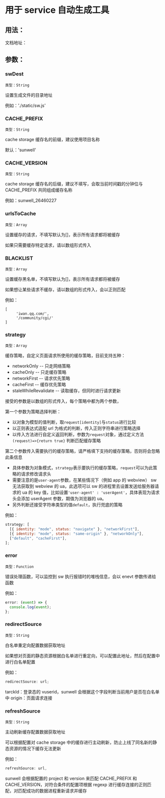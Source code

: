 # 用于 service 自动生成工具

## 用法：

文档地址：

## 参数：

### swDest

`类型：String `

设置生成文件的目录地址

例如：'./static/sw.js'

### CACHE_PREFIX

`类型：String `

cache storage 缓存名的前缀，建议使用项目名称

默认：'sunwell'

### CACHE_VERSION

`类型：String `

cache storage 缓存名的后缀，建议不填写，会取当前时间戳的分钟位与 CACHE_PREFIX 共同组成缓存名称

例如：sunwell_26460227

### urlsToCache

`类型：Array `

设置缓存的请求，不填写默认为[]，表示所有请求都将被缓存

如果只需要缓存特定请求，请以数组形式传入

### BLACKLIST

`类型：Array `

设置缓存黑名单，不填写默认为[]，表示所有请求都将被缓存

如果想让某些请求不缓存，请以数组的形式传入，会以正则匹配

例如：

```
[
     'iwan.qq.com/',
     '/community/cgi/'
]
```

### strategy

`类型：Array `

缓存策略，自定义页面请求所使用的缓存策略，目前支持五种：

- networkOnly -- 只走网络策略
- cacheOnly -- 只走缓存策略
- networkFirst -- 请求优先策略
- cacheFirst -- 缓存优先策略
- staleWhileRevalidate -- 读取缓存，但同时进行请求更新

接受的参数是以数组的形式传入，每个策略中都为两个参数，

第一个参数为策略选择判断：

- 以对象为模型的值判断，取`request[identity]`与`status`进行比较
- 以正则表达式适配 url 为格式的判断，传入正则字符串进行策略选择
- 以传入方法进行自定义返回判断，参数为`request`对象，通过定义方法 `(request)=>{return true}` 判断匹配缓存策略

第二个参数传入需要执行的缓存策略，请严格填下支持的缓存策略，否则将会忽略此条信息

- 具体参数为对象模式，`strategy`表示要执行的缓存策略，`request`可以为此策略的请求修改请求头
- 需要注意的是`user-agent`参数，在某些情况下（例如 app 的 webview） sw 无法获取到 webview 的 ua，此选项可以 sw 的进程里去设置发送给服务器请求的 ua 的 key 值，比如设置`'user-agent' : 'userAgent'`，具体表现为请求头会添加 userAgent 参数，期值为浏览器的 ua。
- 另外判断还接受字符串类型的值`default`，执行兜底的策略

例如：

```javascript
strategy: [
  [{ identity: "mode", status: "navigate" }, "networkFirst"],
  [{ identity: "mode", status: "same-origin" }, "networkOnly"],
  ["default", "cacheFirst"],
];
```

### error

`类型：Function `

错误处理函数，可以监控到 sw 执行报错时的堆栈信息，会以 enevt 参数传递给函数

例如：

```javascript
error: (event) => {
  console.log(event);
};
```

### redirectSource

`类型：String`

白名单重定向配置数据获取地址

如果想对页面的静态资源根据白名单进行重定向，可以配置此地址，然后在配置中进行白名单配置

例如：

```javascript
redirectSource: url;
```

tarckId：登录态的 vuserid，sunwell 会根据这个字段判断当前用户是否在白名单中
origin：页面请求连接

### refreshSource

`类型：String`

主动刷新缓存配置数据获取地址

可以根据配置对 cache storage 中的缓存进行主动刷新，防止上线了同名新的静态资源的情况下缓存无法更新

例如：

```javascript
refreshSource: url,
```

sunwell 会根据配置的 project 和 version 来匹配 CACHE_PREFIX 和 CACHE_VERSION，对符合条件的配置项根据 regexp 进行缓存连接的正则匹配，对匹配成功的数据进程重新请求并缓存

